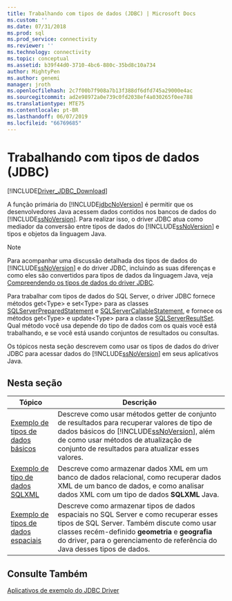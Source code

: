 ```yaml
---
title: Trabalhando com tipos de dados (JDBC) | Microsoft Docs
ms.custom: ''
ms.date: 07/31/2018
ms.prod: sql
ms.prod_service: connectivity
ms.reviewer: ''
ms.technology: connectivity
ms.topic: conceptual
ms.assetid: b39f44d0-3710-4bc6-880c-35bd8c10a734
author: MightyPen
ms.author: genemi
manager: jroth
ms.openlocfilehash: 2c7f00b7f908a7b13f388df6dfd745a29000e4ac
ms.sourcegitcommit: ad2e98972a0e739c0fd2038ef4a030265f0ee788
ms.translationtype: MTE75
ms.contentlocale: pt-BR
ms.lasthandoff: 06/07/2019
ms.locfileid: "66769685"
---
```

# <a name="working-with-data-types-jdbc"></a>Trabalhando com tipos de dados (JDBC)

[!INCLUDE[Driver_JDBC_Download](../../../includes/driver_jdbc_download.md)]

A função primária do [!INCLUDE[jdbcNoVersion](../../../includes/jdbcnoversion_md.md)] é permitir que os desenvolvedores Java acessem dados contidos nos bancos de dados do [!INCLUDE[ssNoVersion](../../../includes/ssnoversion-md.md)]. Para realizar isso, o driver JDBC atua como mediador da conversão entre tipos de dados do [!INCLUDE[ssNoVersion](../../../includes/ssnoversion-md.md)] e tipos e objetos da linguagem Java.  
  
> [!NOTE]  
> Para acompanhar uma discussão detalhada dos tipos de dados do [!INCLUDE[ssNoVersion](../../../includes/ssnoversion-md.md)] e do driver JDBC, incluindo as suas diferenças e como eles são convertidos para tipos de dados da linguagem Java, veja [Compreendendo os tipos de dados do driver JDBC](../../../connect/jdbc/understanding-the-jdbc-driver-data-types.md).  
  
Para trabalhar com tipos de dados do SQL Server, o driver JDBC fornece métodos get\<Type> e set\<Type> para as classes [SQLServerPreparedStatement](../../../connect/jdbc/reference/sqlserverpreparedstatement-class.md) e [SQLServerCallableStatement](../../../connect/jdbc/reference/sqlservercallablestatement-class.md), e fornece os métodos get\<Type> e update\<Type> para a classe [SQLServerResultSet](../../../connect/jdbc/reference/sqlserverresultset-class.md). Qual método você usa depende do tipo de dados com os quais você está trabalhando, e se você está usando conjuntos de resultados ou consultas.  
  
Os tópicos nesta seção descrevem como usar os tipos de dados do driver JDBC para acessar dados do [!INCLUDE[ssNoVersion](../../../includes/ssnoversion-md.md)] em seus aplicativos Java.  
  
## <a name="in-this-section"></a>Nesta seção  
  
| Tópico                                                                         | Descrição                                                                                                                                                                                                                                                  |
| ----------------------------------------------------------------------------- | ------------------------------------------------------------------------------------------------------------------------------------------------------------------------------------------------------------------------------------------------------------ |
| [Exemplo de tipos de dados básicos](../../../connect/jdbc/code-samples/basic-data-types-sample.md)   | Descreve como usar métodos getter de conjunto de resultados para recuperar valores de tipo de dados básicos do [!INCLUDE[ssNoVersion](../../../includes/ssnoversion-md.md)], além de como usar métodos de atualização de conjunto de resultados para atualizar esses valores.                                             |
| [Exemplo de tipo de dados SQLXML](../../../connect/jdbc/code-samples/sqlxml-data-type-sample.md)   | Descreve como armazenar dados XML em um banco de dados relacional, como recuperar dados XML de um banco de dados, e como analisar dados XML com um tipo de dados **SQLXML** Java.                                                                                   |
| [Exemplo de tipos de dados espaciais](../../../connect/jdbc/code-samples/spatial-data-types-sample.md) | Descreve como armazenar tipos de dados espaciais no SQL Server e como recuperar esses tipos de SQL Server. Também discute como usar classes recém-definido **geometria** e **geografia** do driver, para o gerenciamento de referência do Java desses tipos de dados. |
  
## <a name="see-also"></a>Consulte Também

[Aplicativos de exemplo do JDBC Driver](../../../connect/jdbc/code-samples/sample-jdbc-driver-applications.md)  
